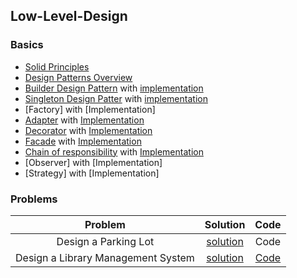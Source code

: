 ## Low-Level-Design

### Basics
- [Solid Principles](./SolidPrinciples/SolidPrinciples.md)
- [Design Patterns Overview](./DesignPatterns/DesignPatterns.md)
- [Builder Design Pattern](./DesignPatterns/Builder.md) with [implementation](./implementation/builder)
- [Singleton Design Patter](./DesignPatterns/Singleton.md) with [implementation](./implementation/singleton)
- [Factory] with [Implementation]
- [Adapter](./DesignPatterns/Adapter.md) with [Implementation](./implementation/adapter)
- [Decorator](./DesignPatterns/Decorator.md) with [Implementation](./implementation/decorator)
- [Facade](./DesignPatterns/Facade.md) with [Implementation](./implementation/facade)
- [Chain of responsibility](./DesignPatterns/ChainOfResponsibility.md) with [Implementation](./implementation/chainOfResponsibility)
- [Observer] with [Implementation]
- [Strategy] with [Implementation]

### Problems

|              Problem               |                                  Solution                                   |                                 Code                                  |
|:----------------------------------:|:---------------------------------------------------------------------------:|:---------------------------------------------------------------------:|
|        Design a Parking Lot        |         [solution](./Problems/Design%20a%20Parking%20Lot/Readme.md)         |                                 Code                                  |
| Design a Library Management System | [solution](./Problems/Design%20a%20Library%20Management%20System/Readme.md) | [Code](./Problems/Design%20a%20Library%20Management%20System/code.md) |